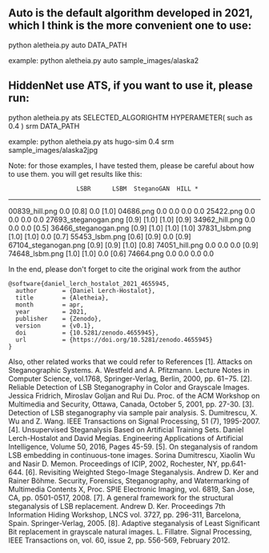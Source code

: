 ## Auto is the default algorithm developed in 2021, which I think is the more convenient one to use:
python aletheia.py auto DATA_PATH

example: python aletheia.py auto sample_images/alaska2

## HiddenNet use ATS, if you want to use it, please run:
python aletheia.py ats SELECTED_ALGORIGHTM HYPERAMETER( such as 0.4 ) srm DATA_PATH

example: python aletheia.py ats hugo-sim 0.4 srm sample_images/alaska2jpg


Note: for those examples, I have tested them, please be careful about how to use them. 
you will get results like this:

                       LSBR      LSBM  SteganoGAN  HILL *
---------------------------------------------------------
00839_hill.png          0.0      [0.8]     0.0     [1.0]
04686.png               0.0       0.0      0.0      0.0
25422.png               0.0       0.0      0.0      0.0
27693_steganogan.png   [0.9]     [1.0]    [1.0]    [0.9]
34962_hill.png          0.0       0.0      0.0     [0.5]
36466_steganogan.png   [0.9]     [1.0]    [1.0]    [1.0]
37831_lsbm.png         [1.0]     [1.0]     0.0     [0.7]
55453_lsbm.png         [0.6]     [0.9]     0.0     [0.9]
67104_steganogan.png   [0.9]     [0.9]    [1.0]    [0.8]
74051_hill.png          0.0       0.0      0.0     [0.9]
74648_lsbm.png         [1.0]     [1.0]     0.0     [0.6]
74664.png               0.0       0.0      0.0      0.0


In the end, please don't forget to cite the original work from the author

```
@software{daniel_lerch_hostalot_2021_4655945,
  author       = {Daniel Lerch-Hostalot},
  title        = {Aletheia},
  month        = apr,
  year         = 2021,
  publisher    = {Zenodo},
  version      = {v0.1},
  doi          = {10.5281/zenodo.4655945},
  url          = {https://doi.org/10.5281/zenodo.4655945}
}
```

Also, other related works that we could refer to
References
[1]. Attacks on Steganographic Systems. A. Westfeld and A. Pfitzmann. Lecture Notes in Computer Science, vol.1768, Springer-Verlag, Berlin, 2000, pp. 61−75.
[2]. Reliable Detection of LSB Steganography in Color and Grayscale Images. Jessica Fridrich, Miroslav Goljan and Rui Du. Proc. of the ACM Workshop on Multimedia and Security, Ottawa, Canada, October 5, 2001, pp. 27-30.
[3]. Detection of LSB steganography via sample pair analysis. S. Dumitrescu, X. Wu and Z. Wang. IEEE Transactions on Signal Processing, 51 (7), 1995-2007.
[4]. Unsupervised Steganalysis Based on Artificial Training Sets. Daniel Lerch-Hostalot and David Megías. Engineering Applications of Artificial Intelligence, Volume 50, 2016, Pages 45-59.
[5]. On steganalysis of random LSB embedding in continuous-tone images. Sorina Dumitrescu, Xiaolin Wu and Nasir D. Memon. Proceedings of ICIP, 2002, Rochester, NY, pp.641-644.
[6]. Revisiting Weighted Stego-Image Steganalysis. Andrew D. Ker and Rainer Böhme. Security, Forensics, Steganography, and Watermarking of Multimedia Contents X, Proc. SPIE Electronic Imaging, vol. 6819, San Jose, CA, pp. 0501-0517, 2008.
[7]. A general framework for the structural steganalysis of LSB replacement. Andrew D. Ker. Proceedings 7th Information Hiding Workshop, LNCS vol. 3727, pp. 296-311, Barcelona, Spain. Springer-Verlag, 2005.
[8]. Adaptive steganalysis of Least Significant Bit replacement in grayscale natural images. L. Fillatre. Signal Processing, IEEE Transactions on, vol. 60, issue 2, pp. 556-569, February 2012.
